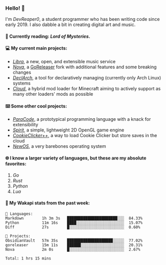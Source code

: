 ### Hello! 👋

I'm _DevReaper0_, a student programmer who has been writing code since early 2019. I also dabble a bit in creating digital art and music.

#### 📖 Currently reading: *Lord of Mysteries*.

#### 💻 My current main projects:

-   _[Libra](https://github.com/LibraMusic)_, a new, open, and extensible music service
-   _[Nova](https://github.com/LibraMusic/Nova)_, a [GoReleaser](https://github.com/goreleaser/goreleaser) fork with additional features and some breaking changes
-   _[DeclArch](https://github.com/DevReaper0/declarch)_, a tool for declaratively managing (currently only Arch Linux) systems
-   _[Cloud](https://github.com/CloudLoaderMC/CloudLoader)_, a hybrid mod loader for Minecraft aiming to actively support as many other loaders' mods as possible

#### ⌨️ Some other cool projects:

-   _[ParaCode](https://github.com/ParaCodeLang/ParaCode)_, a prototypical programming language with a knack for extensibility
-   _[Spirit](https://gitlab.com/DevReaper0/SpiritEngine)_, a simple, lightweight 2D OpenGL game engine
-   _[CookieClicker++](https://github.com/DevReaper0/CookieClickerPlusPlus)_, a way to load Cookie Clicker but store saves in the cloud
-   _[NewOS](https://github.com/DevReaper0/NewOS)_, a very barebones operating system

#### 🌐 I know a larger variety of languages, but these are my absolute favorites:

1. _Go_
2. _Rust_
3. _Python_
4. _Lua_

#### 📡 My Wakapi stats from the past week:

```text
💾 Languages:
Markdown        1h 3m 3s   ██████████████████████░░░  84.33%
Python          11m 16s    ████░░░░░░░░░░░░░░░░░░░░░  15.07%
Diff            27s        █░░░░░░░░░░░░░░░░░░░░░░░░  0.60%

💼 Projects:
ObsidianVault   57m 35s    ████████████████████░░░░░  77.02%
goreleaser      15m 11s    ██████░░░░░░░░░░░░░░░░░░░  20.31%
Nova            2m 0s      █░░░░░░░░░░░░░░░░░░░░░░░░  2.67%

Total: 1 hrs 15 mins
```

